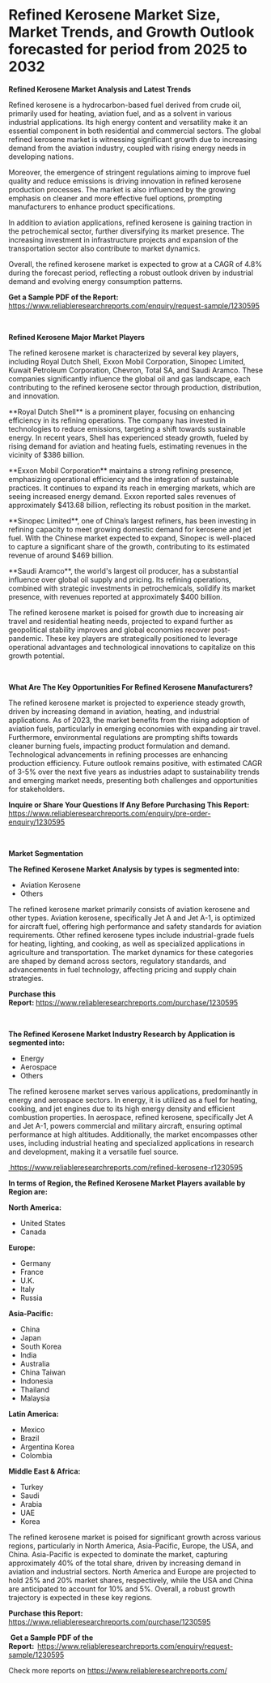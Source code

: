 <p><h1>Refined Kerosene Market Size, Market Trends, and Growth Outlook forecasted for period from 2025 to 2032</h1></p><p><strong>Refined Kerosene Market Analysis and Latest Trends</strong></p>
<p><p>Refined kerosene is a hydrocarbon-based fuel derived from crude oil, primarily used for heating, aviation fuel, and as a solvent in various industrial applications. Its high energy content and versatility make it an essential component in both residential and commercial sectors. The global refined kerosene market is witnessing significant growth due to increasing demand from the aviation industry, coupled with rising energy needs in developing nations. </p><p>Moreover, the emergence of stringent regulations aiming to improve fuel quality and reduce emissions is driving innovation in refined kerosene production processes. The market is also influenced by the growing emphasis on cleaner and more effective fuel options, prompting manufacturers to enhance product specifications.</p><p>In addition to aviation applications, refined kerosene is gaining traction in the petrochemical sector, further diversifying its market presence. The increasing investment in infrastructure projects and expansion of the transportation sector also contribute to market dynamics. </p><p>Overall, the refined kerosene market is expected to grow at a CAGR of 4.8% during the forecast period, reflecting a robust outlook driven by industrial demand and evolving energy consumption patterns.</p></p>
<p><strong>Get a Sample PDF of the Report:&nbsp;</strong> <a href="https://www.reliableresearchreports.com/enquiry/request-sample/1230595?utm_campaign=3309&utm_medium=2&utm_source=Github&utm_content=ia&utm_term=01042025&utm_id=refined-kerosene">https://www.reliableresearchreports.com/enquiry/request-sample/1230595</a></p>
<p>&nbsp;</p>
<p><strong>Refined Kerosene Major Market Players</strong></p>
<p><p>The refined kerosene market is characterized by several key players, including Royal Dutch Shell, Exxon Mobil Corporation, Sinopec Limited, Kuwait Petroleum Corporation, Chevron, Total SA, and Saudi Aramco. These companies significantly influence the global oil and gas landscape, each contributing to the refined kerosene sector through production, distribution, and innovation.</p><p>**Royal Dutch Shell** is a prominent player, focusing on enhancing efficiency in its refining operations. The company has invested in technologies to reduce emissions, targeting a shift towards sustainable energy. In recent years, Shell has experienced steady growth, fueled by rising demand for aviation and heating fuels, estimating revenues in the vicinity of $386 billion.</p><p>**Exxon Mobil Corporation** maintains a strong refining presence, emphasizing operational efficiency and the integration of sustainable practices. It continues to expand its reach in emerging markets, which are seeing increased energy demand. Exxon reported sales revenues of approximately $413.68 billion, reflecting its robust position in the market.</p><p>**Sinopec Limited**, one of China’s largest refiners, has been investing in refining capacity to meet growing domestic demand for kerosene and jet fuel. With the Chinese market expected to expand, Sinopec is well-placed to capture a significant share of the growth, contributing to its estimated revenue of around $469 billion.</p><p>**Saudi Aramco**, the world's largest oil producer, has a substantial influence over global oil supply and pricing. Its refining operations, combined with strategic investments in petrochemicals, solidify its market presence, with revenues reported at approximately $400 billion.</p><p>The refined kerosene market is poised for growth due to increasing air travel and residential heating needs, projected to expand further as geopolitical stability improves and global economies recover post-pandemic. These key players are strategically positioned to leverage operational advantages and technological innovations to capitalize on this growth potential.</p></p>
<p>&nbsp;</p>
<p><strong>What Are The Key Opportunities For Refined Kerosene Manufacturers?</strong></p>
<p><p>The refined kerosene market is projected to experience steady growth, driven by increasing demand in aviation, heating, and industrial applications. As of 2023, the market benefits from the rising adoption of aviation fuels, particularly in emerging economies with expanding air travel. Furthermore, environmental regulations are prompting shifts towards cleaner burning fuels, impacting product formulation and demand. Technological advancements in refining processes are enhancing production efficiency. Future outlook remains positive, with estimated CAGR of 3-5% over the next five years as industries adapt to sustainability trends and emerging market needs, presenting both challenges and opportunities for stakeholders.</p></p>
<p><strong>Inquire or Share Your Questions If Any Before Purchasing This Report:</strong> <a href="https://www.reliableresearchreports.com/enquiry/pre-order-enquiry/1230595?utm_campaign=3309&utm_medium=2&utm_source=Github&utm_content=ia&utm_term=01042025&utm_id=refined-kerosene">https://www.reliableresearchreports.com/enquiry/pre-order-enquiry/1230595</a></p>
<p>&nbsp;</p>
<p><strong>Market Segmentation</strong></p>
<p><strong>The Refined Kerosene Market Analysis by types is segmented into:</strong></p>
<p><ul><li>Aviation Kerosene</li><li>Others</li></ul></p>
<p><p>The refined kerosene market primarily consists of aviation kerosene and other types. Aviation kerosene, specifically Jet A and Jet A-1, is optimized for aircraft fuel, offering high performance and safety standards for aviation requirements. Other refined kerosene types include industrial-grade fuels for heating, lighting, and cooking, as well as specialized applications in agriculture and transportation. The market dynamics for these categories are shaped by demand across sectors, regulatory standards, and advancements in fuel technology, affecting pricing and supply chain strategies.</p></p>
<p><strong>Purchase this Report:&nbsp;</strong><a href="https://www.reliableresearchreports.com/purchase/1230595?utm_campaign=3309&utm_medium=2&utm_source=Github&utm_content=ia&utm_term=01042025&utm_id=refined-kerosene">https://www.reliableresearchreports.com/purchase/1230595</a></p>
<p>&nbsp;</p>
<p><strong>The Refined Kerosene Market Industry Research by Application is segmented into:</strong></p>
<p><ul><li>Energy</li><li>Aerospace</li><li>Others</li></ul></p>
<p><p>The refined kerosene market serves various applications, predominantly in energy and aerospace sectors. In energy, it is utilized as a fuel for heating, cooking, and jet engines due to its high energy density and efficient combustion properties. In aerospace, refined kerosene, specifically Jet A and Jet A-1, powers commercial and military aircraft, ensuring optimal performance at high altitudes. Additionally, the market encompasses other uses, including industrial heating and specialized applications in research and development, making it a versatile fuel source.</p></p>
<p><a href="https://www.reliableresearchreports.com/refined-kerosene-r1230595?utm_campaign=3309&utm_medium=2&utm_source=Github&utm_content=ia&utm_term=01042025&utm_id=refined-kerosene">&nbsp;https://www.reliableresearchreports.com/refined-kerosene-r1230595</a></p>
<p><strong>In terms of Region, the Refined Kerosene Market Players available by Region are:</strong></p>
<p>
    <p> <strong> North America: </strong>
        <ul>
            <li>United States</li>
            <li>Canada</li>
        </ul>
        </p> 
    <p> <strong> Europe: </strong>
        <ul>
            <li>Germany</li>
            <li>France</li>
            <li>U.K.</li>
            <li>Italy</li>
            <li>Russia</li>
        </ul>
        </p> 
    <p> <strong> Asia-Pacific: </strong>
        <ul>
            <li>China</li>
            <li>Japan</li>
            <li>South Korea</li>
            <li>India</li>
            <li>Australia</li>
            <li>China Taiwan</li>
            <li>Indonesia</li>
            <li>Thailand</li>
            <li>Malaysia</li>
        </ul>
        </p> 
    <p> <strong> Latin America: </strong>
        <ul>
            <li>Mexico</li>
            <li>Brazil</li>
            <li>Argentina Korea</li>
            <li>Colombia</li>
        </ul>
        </p> 
    <p> <strong> Middle East & Africa: </strong>
        <ul>
            <li>Turkey</li>
            <li>Saudi</li>
            <li>Arabia</li>
            <li>UAE</li>
            <li>Korea</li>
        </ul>
    </p>
    </p>
<p><p>The refined kerosene market is poised for significant growth across various regions, particularly in North America, Asia-Pacific, Europe, the USA, and China. Asia-Pacific is expected to dominate the market, capturing approximately 40% of the total share, driven by increasing demand in aviation and industrial sectors. North America and Europe are projected to hold 25% and 20% market shares, respectively, while the USA and China are anticipated to account for 10% and 5%. Overall, a robust growth trajectory is expected in these key regions.</p></p>
<p><strong>Purchase this Report: </strong><a href="https://www.reliableresearchreports.com/purchase/1230595?utm_campaign=3309&utm_medium=2&utm_source=Github&utm_content=ia&utm_term=01042025&utm_id=refined-kerosene">https://www.reliableresearchreports.com/purchase/1230595</a></p>
<p>&nbsp;<strong>Get a Sample PDF of the Report:&nbsp;&nbsp;</strong><a href="https://www.reliableresearchreports.com/enquiry/request-sample/1230595?utm_campaign=3309&utm_medium=2&utm_source=Github&utm_content=ia&utm_term=01042025&utm_id=refined-kerosene">https://www.reliableresearchreports.com/enquiry/request-sample/1230595</a></p>
<p><strong></strong></p>
<p>Check more reports on <a href="https://www.reliableresearchreports.com/?utm_campaign=3309&utm_medium=2&utm_source=Github&utm_content=ia&utm_term=01042025&utm_id=refined-kerosene">https://www.reliableresearchreports.com/</a></p>